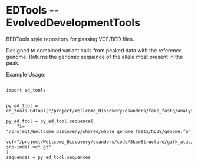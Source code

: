 # EDTools -- EvolvedDevelopmentTools

BEDTools style repository for passing VCF/BED files.

Designed to combined variant calls from peaked data with the reference genome. Returns the genomic sequence of the allele most present in the peak.

Example Usage:

```

import ed_tools


py_ed_tool = ed_tools.EdTool("/project/Wellcome_Discovery/esanders/fake_fastq/analysis_regions.txt")

py_ed_tool = py_ed_tool.sequence(
    fi= "/project/Wellcome_Discovery/shared/whole_genome_fasta/hg38/genome.fa",
    vcf="/project/Wellcome_Discovery/esanders/code/SkewStructure/gatk_atac/gatk-snp-indel.vcf.gz"
)
sequences = py_ed_tool.sequences

```
